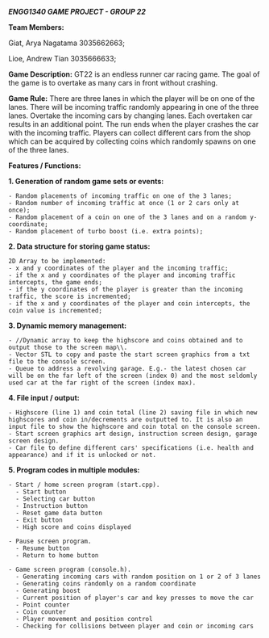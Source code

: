 ***ENGG1340 GAME PROJECT - GROUP 22***

**Team Members:**

Giat, Arya Nagatama  3035662663;

Lioe, Andrew Tian    3035666633;


**Game Description:**
GT22 is an endless runner car racing game. The goal of the game is to overtake as many cars in front without crashing.

**Game Rule:**
There are three lanes in which the player will be on one of the lanes. There will be incoming traffic randomly appearing in one of the three lanes. Overtake the incoming cars by changing lanes. Each overtaken car results in an additional point. The run ends when the player crashes the car with the incoming traffic.
Players can collect different cars from the shop which can be acquired by collecting coins which randomly spawns on one of the three lanes. 



**Features / Functions:**

**1.  Generation of random game sets or events:**

    - Random placements of incoming traffic on one of the 3 lanes;
    - Random number of incoming traffic at once (1 or 2 cars only at once);
    - Random placement of a coin on one of the 3 lanes and on a random y-coordinate;
    - Random placement of turbo boost (i.e. extra points);
    
**2.  Data structure for storing game status:**
    
    2D Array to be implemented:
    - x and y coordinates of the player and the incoming traffic;
    - if the x and y coordinates of the player and incoming traffic intercepts, the game ends;
    - if the y coordinates of the player is greater than the incoming traffic, the score is incremented;
    - if the x and y coordinates of the player and coin intercepts, the coin value is incremented;
    
**3.  Dynamic memory management:**

    - //Dynamic array to keep the highscore and coins obtained and to output those to the screen map\\.
    - Vector STL to copy and paste the start screen graphics from a txt file to the console screen.
    - Queue to address a revolving garage. E.g.- the latest chosen car will be on the far left of the screen (index 0) and the most seldomly used car at the far right of the screen (index max).
    
**4.  File input / output:**

    - Highscore (line 1) and coin total (line 2) saving file in which new highscores and coin in/decrements are outputted to. It is also an input file to show the highscore and coin total on the console screen.
    - Start screen graphics art design, instruction screen design, garage screen design.
    - Car file to define different cars' specifications (i.e. health and appearance) and if it is unlocked or not.

**5.  Program codes in multiple modules:**

    - Start / home screen program (start.cpp).
      - Start button
      - Selecting car button
      - Instruction button
      - Reset game data button
      - Exit button
      - High score and coins displayed
      
    - Pause screen program.
      - Resume button
      - Return to home button
     
    - Game screen program (console.h).
      - Generating incoming cars with random position on 1 or 2 of 3 lanes
      - Generating coins randomly on a random coordinate
      - Generating boost
      - Current position of player's car and key presses to move the car
      - Point counter
      - Coin counter
      - Player movement and position control
      - Checking for collisions between player and coin or incoming cars
